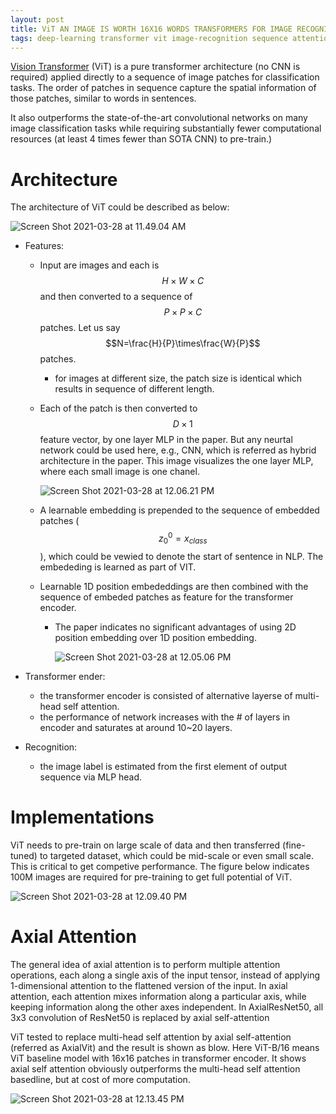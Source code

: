 ```yaml
---
layout: post
title: ViT AN IMAGE IS WORTH 16X16 WORDS TRANSFORMERS FOR IMAGE RECOGNITION AT SCALE
tags: deep-learning transformer vit image-recognition sequence attention axial-attention
---
```

[Vision Transformer](https://arxiv.org/pdf/2010.11929.pdf) (ViT) is a pure transformer architecture (no CNN is required) applied directly to a sequence of image patches for classification tasks. The order of patches in sequence capture the spatial information of those patches, similar to words in sentences.

It also outperforms the state-of-the-art convolutional networks on many image classification tasks while requiring substantially fewer computational resources (at least 4 times fewer than SOTA CNN) to pre-train.)

# Architecture

The architecture of ViT could be described as below:

![Screen Shot 2021-03-28 at 11.49.04 AM](https://raw.githubusercontent.com/zhangtemplar/zhangtemplar.github.io/master/uPic/2021_03_28_11_49_07_Screen%20Shot%202021-03-28%20at%2011.49.04%20AM.png)

- Features:

  - Input are images and each is $$H\times W\times C$$ and then converted to a sequence of $$P\times P \times C$$ patches. Let us say $$N=\frac{H}{P}\times\frac{W}{P}$$ patches.

    - for images at different size, the patch size is identical which results in sequence of different length.

  - Each of the patch is then converted to $$D\times 1$$ feature vector, by one layer MLP in the paper. But any neurtal network could be used here, e.g., CNN, which is referred as hybrid architecture in the paper. This image visualizes the one layer MLP, where each small image is one chanel.

    ![Screen Shot 2021-03-28 at 12.06.21 PM](https://raw.githubusercontent.com/zhangtemplar/zhangtemplar.github.io/master/uPic/2021_03_28_12_06_27_Screen%20Shot%202021-03-28%20at%2012.06.21%20PM.png)

  - A learnable embedding is prepended to the sequence of embedded patches ($$z_0^0=x_{class}$$), which could be vewied to denote the start of sentence in NLP. The embededing is learned as part of VIT.

  - Learnable 1D position embededdings are then combined with the sequence of embeded patches as feature for the transformer encoder.  

    - The paper indicates no significant advantages of using 2D position embedding over 1D position embedding.  

      ![Screen Shot 2021-03-28 at 12.05.06 PM](https://raw.githubusercontent.com/zhangtemplar/zhangtemplar.github.io/master/uPic/2021_03_28_12_05_32_2021_03_28_12_05_12_Screen%20Shot%202021-03-28%20at%2012.05.06%20PM.png)

- Transformer ender:

  - the transformer encoder is consisted of alternative layerse of multi-head self attention.
  - the performance of network increases with the # of layers in encoder and saturates at around 10~20 layers.

- Recognition:

  - the image label is estimated from the first element of output sequence via MLP head.

# Implementations

ViT needs to pre-train on large scale of data and then transferred (fine-tuned) to targeted dataset, which could be mid-scale or even small scale. This is critical to get competive performance. The figure below indicates 100M images are required for pre-training to get full potential of ViT. 

![Screen Shot 2021-03-28 at 12.09.40 PM](https://raw.githubusercontent.com/zhangtemplar/zhangtemplar.github.io/master/uPic/2021_03_28_12_09_43_Screen%20Shot%202021-03-28%20at%2012.09.40%20PM.png)

# Axial Attention

The general idea of axial attention is to perform multiple attention operations, each along a single axis of the input tensor, instead of applying 1-dimensional attention to the flattened version of the input. In axial attention, each attention mixes information along a particular axis, while keeping information along the other axes independent. In AxialResNet50, all 3x3 convolution of ResNet50 is replaced by axial self-attention

ViT tested to replace multi-head self attention by axial self-attention (referred as AxialVit) and the result is shown as blow. Here ViT-B/16 means ViT baseline model with 16x16 patches in transformer encoder. It shows axial self attention obviously outperforms the multi-head self attention basedline, but at cost of more computation.

![Screen Shot 2021-03-28 at 12.13.45 PM](https://raw.githubusercontent.com/zhangtemplar/zhangtemplar.github.io/master/uPic/2021_03_28_12_13_48_Screen%20Shot%202021-03-28%20at%2012.13.45%20PM.png)

